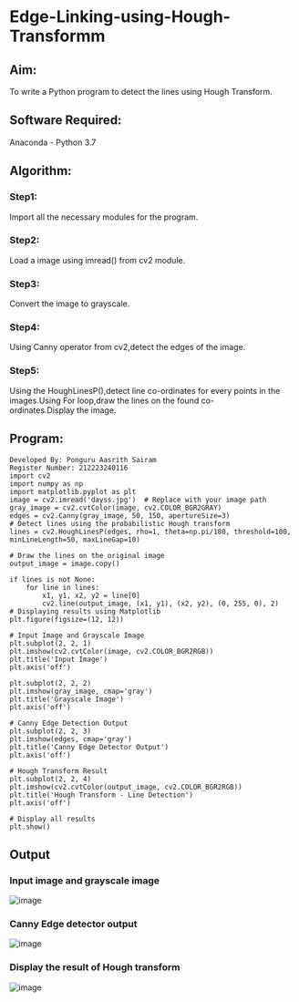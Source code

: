 # Edge-Linking-using-Hough-Transformm
## Aim:
To write a Python program to detect the lines using Hough Transform.

## Software Required:
Anaconda - Python 3.7

## Algorithm:
### Step1:

Import all the necessary modules for the program.
### Step2:

Load a image using imread() from cv2 module.
### Step3:

Convert the image to grayscale.
### Step4:

Using Canny operator from cv2,detect the edges of the image.
### Step5:

Using the HoughLinesP(),detect line co-ordinates for every points in the images.Using For loop,draw the lines on the found co-ordinates.Display the image.

## Program:
```
Developed By: Ponguru Aasrith Sairam
Register Number: 212223240116
import cv2
import numpy as np
import matplotlib.pyplot as plt
image = cv2.imread('dayss.jpg')  # Replace with your image path
gray_image = cv2.cvtColor(image, cv2.COLOR_BGR2GRAY)
edges = cv2.Canny(gray_image, 50, 150, apertureSize=3)
# Detect lines using the probabilistic Hough transform
lines = cv2.HoughLinesP(edges, rho=1, theta=np.pi/180, threshold=100, minLineLength=50, maxLineGap=10)

# Draw the lines on the original image
output_image = image.copy()

if lines is not None:
    for line in lines:
        x1, y1, x2, y2 = line[0]
        cv2.line(output_image, (x1, y1), (x2, y2), (0, 255, 0), 2)
# Displaying results using Matplotlib
plt.figure(figsize=(12, 12))

# Input Image and Grayscale Image
plt.subplot(2, 2, 1)
plt.imshow(cv2.cvtColor(image, cv2.COLOR_BGR2RGB))
plt.title('Input Image')
plt.axis('off')

plt.subplot(2, 2, 2)
plt.imshow(gray_image, cmap='gray')
plt.title('Grayscale Image')
plt.axis('off')

# Canny Edge Detection Output
plt.subplot(2, 2, 3)
plt.imshow(edges, cmap='gray')
plt.title('Canny Edge Detector Output')
plt.axis('off')

# Hough Transform Result
plt.subplot(2, 2, 4)
plt.imshow(cv2.cvtColor(output_image, cv2.COLOR_BGR2RGB))
plt.title('Hough Transform - Line Detection')
plt.axis('off')

# Display all results
plt.show()
```

## Output

### Input image and grayscale image


![image](https://github.com/user-attachments/assets/dca6f3a3-6699-4574-abeb-612506d42462)



### Canny Edge detector output


![image](https://github.com/user-attachments/assets/8fecb035-9330-45be-a27e-f8ee4ec35cf1)


### Display the result of Hough transform


![image](https://github.com/user-attachments/assets/8e3a9318-b705-42e9-bca9-7432d2f17029)

